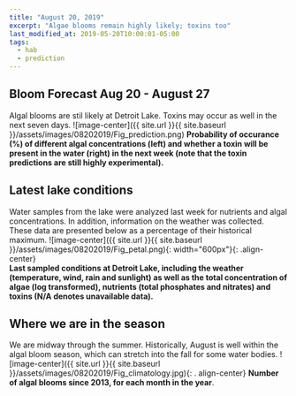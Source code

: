 ```yaml
---
title: "August 20, 2019"
excerpt: "Algae blooms remain highly likely; toxins too"
last_modified_at: 2019-05-20T10:00:01-05:00
tags: 
  - hab
  - prediction
---
```

## Bloom Forecast Aug 20 - August 27
Algal blooms are stil likely at Detroit Lake. Toxins may occur as well in the next seven days.
![image-center]({{ site.url }}{{ site.baseurl }}/assets/images/08202019/Fig_prediction.png)
__Probability of occurance (%) of different algal concentrations (left) and whether a toxin will be  present in the water (right) in the next week (note that the toxin predictions are still highly      experimental).__

## Latest lake conditions
Water samples from the lake were analyzed last week for nutrients and algal concentrations. In       addition, information on the weather was collected. These data are presented below as a percentage   of their historical maximum.
![image-center]({{ site.url }}{{ site.baseurl }}/assets/images/08202019/Fig_petal.png){:             width="600px"}{: .align-center}
<br clear="all" />
__Last sampled conditions at Detroit Lake, including the weather (temperature, wind, rain and        sunlight) as well as the total concentration of algae (log transformed), nutrients (total phosphates and nitrates) and  toxins (N/A denotes unavailable data).__

## Where we are in the season
We are midway through the summer. Historically, August is well within the algal bloom season, which  can stretch into the fall for some water bodies.
![image-center]({{ site.url }}{{ site.baseurl }}/assets/images/08202019/Fig_climatology.jpg){: .     align-center}
__Number of algal blooms since 2013, for each month in the year__.
